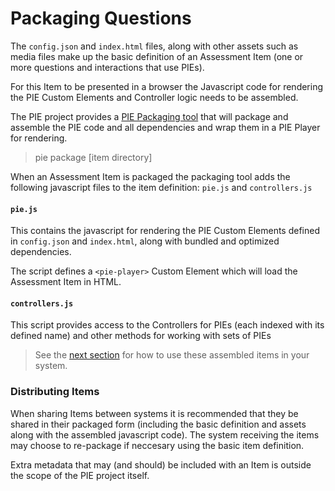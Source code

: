 # Packaging Questions


The `config.json` and `index.html` files, along with other assets such as media files make up the basic definition of an Assessment Item (one or more questions and interactions that use PIEs).

For this Item to be presented in a browser the Javascript code for rendering the PIE Custom Elements and Controller logic needs to be assembled.

The PIE project provides a [PIE Packaging tool](TODO-LINK) that will package and assemble the PIE code and all dependencies and wrap them in a PIE Player for rendering. 

>pie package [item directory]

When an Assessment Item is packaged the packaging tool adds the following javascript files to the item definition: `pie.js` and `controllers.js`




#### `pie.js`

This contains the javascript for rendering the PIE Custom Elements defined in `config.json` and `index.html`, along with bundled and optimized dependencies. 

The script defines a `<pie-player>` Custom Element which will load the Assessment Item in HTML.


#### `controllers.js`

This script provides access to the Controllers for PIEs (each indexed with its defined name)  and  other methods for working with sets of PIEs 

> See the [next section](pie-player.md) for how to use these assembled items in your system.

### Distributing Items

When sharing Items between systems it is recommended that they be shared in their packaged form (including the basic definition and assets along with the assembled javascript code). The system receiving the items may choose to re-package if neccesary using the basic item definition.

Extra metadata that may (and should) be included with an Item is outside the scope of the PIE project itself.




